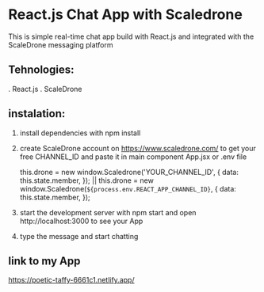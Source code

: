 # React.js Chat App with Scaledrone

This is simple real-time chat app build with React.js and integrated with the ScaleDrone messaging platform

## Tehnologies:

. React.js
. ScaleDrone

## instalation:

1. install dependencies with npm install
2. create ScaleDrone account on https://www.scaledrone.com/ to get your free CHANNEL_ID
   and paste it in main component App.jsx or .env file

   this.drone = new window.Scaledrone('YOUR_CHANNEL_ID', {
   data: this.state.member,
   }); ||
   this.drone = new window.Scaledrone(`${process.env.REACT_APP_CHANNEL_ID}`, {
   data: this.state.member,
   });

3. start the development server with npm start and open http://localhost:3000 to see your App
4. type the message and start chatting

## link to my App

https://poetic-taffy-6661c1.netlify.app/

